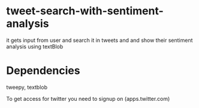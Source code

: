 # tweet-search-with-sentiment-analysis
  it gets input from user and search it in tweets and and show their sentiment analysis using textBlob
# Dependencies
   tweepy,
   textblob


To get access for twitter you need to signup on (apps.twitter.com)

